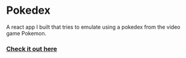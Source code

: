 # Pokedex
A react app I built that tries to emulate using a pokedex from the video game Pokemon.

### [Check it out here](https://afrosam.github.io/Pokedex/)
